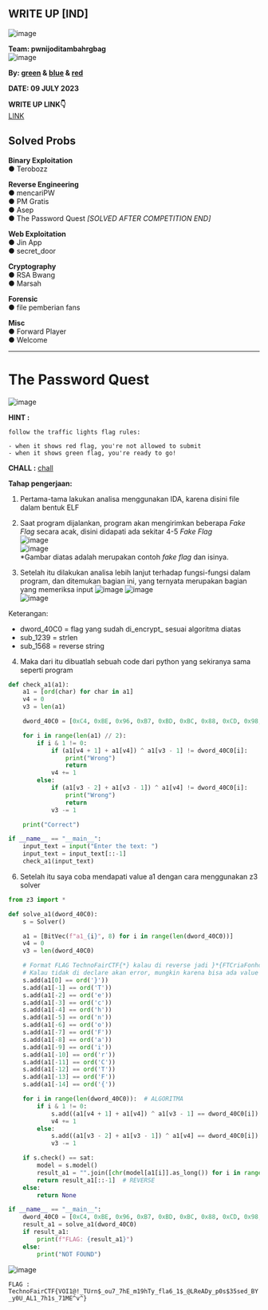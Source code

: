 ## WRITE UP [IND]  

![image](https://github.com/PlasmaRing/CTF-WRITE-UP/assets/92077284/cfa6d2fb-de39-4d76-8cc7-fd9a3299a3df)



**Team: pwnijoditambahrgbag**  
![image](https://github.com/PlasmaRing/CTF-WRITE-UP/assets/92077284/936bbda0-da18-4673-966e-91b797c96c08)


**By: [green](https://github.com/PlasmaRing) & [blue]() & [red]()**   

**DATE: 09 JULY 2023**  

**WRITE UP LINK👇**  
[LINK](https://github.com/PlasmaRing/CTF-WRITE-UP/blob/f63454c2183cb3a04055b5509ca0f82d4567b2f2/TechnoFair%2010%20CTF%202023/FILE/CTF_TECHNOFAIR10.0_PWNRGBDITAMBAHIJO.pdf)

## Solved Probs


**Binary Exploitation**  
● Terobozz  

**Reverse Engineering**  
● mencariPW  
● PM Gratis  
● Asep  
● The Password Quest *[SOLVED AFTER COMPETITION END]*  
  
**Web Exploitation**  
● Jin App  
● secret_door  

**Cryptography**  
● RSA Bwang  
● Marsah  

**Forensic**  
● file pemberian fans  

**Misc**  
● Forward Player  
● Welcome  

---
# The Password Quest  
![image](https://github.com/PlasmaRing/CTF-WRITE-UP/assets/92077284/582f7390-629d-4bf1-bce8-dca24fa83ee6)  

**HINT :**  
```
follow the traffic lights flag rules:

- when it shows red flag, you're not allowed to submit
- when it shows green flag, you're ready to go!
```

**CHALL :** [chall](https://github.com/PlasmaRing/CTF-WRITE-UP/blob/0e3b4ce4729c33224c25e01a3760b640dcb2daa5/TechnoFair%2010%20CTF%202023/FILE/chall)  

**Tahap pengerjaan:**  
1. Pertama-tama lakukan analisa menggunakan IDA, karena disini file dalam bentuk ELF  
2. Saat program dijalankan, program akan mengirimkan beberapa _Fake Flag_ secara acak, disini didapati ada sekitar 4-5 _Fake Flag_  
![image](https://github.com/PlasmaRing/CTF-WRITE-UP/assets/92077284/78644b83-03f2-4532-87e0-6872e1891e44)  
![image](https://github.com/PlasmaRing/CTF-WRITE-UP/assets/92077284/7fb522de-187f-4b46-bdcd-9d022b784088)  
*Gambar diatas adalah merupakan contoh _fake flag_ dan isinya.  

3. Setelah itu dilakukan analisa lebih lanjut terhadap fungsi-fungsi dalam program, dan ditemukan bagian ini, yang ternyata merupakan bagian yang memeriksa input
![image](https://github.com/PlasmaRing/CTF-WRITE-UP/assets/92077284/0f235ddc-54bd-446e-baf8-9732e6163851)
![image](https://github.com/PlasmaRing/CTF-WRITE-UP/assets/92077284/f696c1ae-4b8e-457c-8ce9-9e6fb18267bd)  
![image](https://github.com/PlasmaRing/CTF-WRITE-UP/assets/92077284/559796f0-1aaf-43e2-ab31-2bc95db3c6ad)  

Keterangan:  
* dword_40C0 = flag yang sudah di_encrypt_ sesuai algoritma diatas  
* sub_1239 = strlen  
* sub_1568 =  reverse string

4. Maka dari itu dibuatlah sebuah code dari python yang sekiranya sama seperti program  

```py
def check_a1(a1):
    a1 = [ord(char) for char in a1]
    v4 = 0
    v3 = len(a1)

    dword_40C0 = [0xC4, 0xBE, 0x96, 0xB7, 0xBD, 0xBC, 0x88, 0xCD, 0x98, 0xFD, 0xF8, 0x38, 0x96, 0x09, 0xFD, 0xFF, 0x84, 0xA0, 0xC6, 0xE7, 0xA6, 0xCD, 0xF2, 0xD9, 0xF6, 0xED, 0x8E, 0xC6, 0x94, 0x32, 0xD4, 0xC4, 0x3B, 0x91, 0x2E, 0xF4, 0x34, 0xA4, 0xB0, 0xF6, 0xCA, 0x8C, 0xF6, 0xED, 0x9E, 0xE9, 0xA2, 0xCF, 0xCD, 0xE7, 0xE7, 0x96, 0xAB, 0xB7, 0x97, 0xDD, 0x99, 0x5F, 0xA5, 0x08, 0xB2, 0xA0, 0xEC, 0xCB, 0x9D, 0xE5, 0xD4, 0x90, 0x93, 0xB5, 0xE7, 0x8C, 0x2E, 0xBC, 0xE0, 0xCE, 0xD9, 0xE3, 0x9F, 0xE7, 0x94, 0xD3, 0x85, 0xF9, 0x8D, 0xEF, 0xE9, 0x34, 0xA6, 0xA6, 0xCA, 0xCA]

    for i in range(len(a1) // 2): 
        if i & 1 != 0:
            if (a1[v4 + 1] + a1[v4]) ^ a1[v3 - 1] != dword_40C0[i]:
                print("Wrong")
                return
            v4 += 1
        else:
            if (a1[v3 - 2] + a1[v3 - 1]) ^ a1[v4] != dword_40C0[i]:
                print("Wrong")
                return
            v3 -= 1

    print("Correct")

if __name__ == "__main__":
    input_text = input("Enter the text: ")
    input_text = input_text[::-1]
    check_a1(input_text)
```

6.  Setelah itu saya coba mendapati value a1 dengan cara menggunakan z3 solver

```py
from z3 import *

def solve_a1(dword_40C0):
    s = Solver()

    a1 = [BitVec(f"a1_{i}", 8) for i in range(len(dword_40C0))]
    v4 = 0
    v3 = len(dword_40C0)

    # Format FLAG TechnoFairCTF{*} kalau di reverse jadi }*{FTCriaFonhceT
    # Kalau tidak di declare akan error, mungkin karena bisa ada value lain yang sesuai dengan kondisi
    s.add(a1[0] == ord('}'))
    s.add(a1[-1] == ord('T'))
    s.add(a1[-2] == ord('e'))
    s.add(a1[-3] == ord('c'))
    s.add(a1[-4] == ord('h'))
    s.add(a1[-5] == ord('n'))
    s.add(a1[-6] == ord('o'))
    s.add(a1[-7] == ord('F'))
    s.add(a1[-8] == ord('a'))
    s.add(a1[-9] == ord('i'))
    s.add(a1[-10] == ord('r'))
    s.add(a1[-11] == ord('C'))
    s.add(a1[-12] == ord('T'))
    s.add(a1[-13] == ord('F'))
    s.add(a1[-14] == ord('{'))

    for i in range(len(dword_40C0)):  # ALGORITMA
        if i & 1 != 0:
            s.add((a1[v4 + 1] + a1[v4]) ^ a1[v3 - 1] == dword_40C0[i])
            v4 += 1
        else:
            s.add((a1[v3 - 2] + a1[v3 - 1]) ^ a1[v4] == dword_40C0[i])
            v3 -= 1

    if s.check() == sat:
        model = s.model()
        result_a1 = "".join([chr(model[a1[i]].as_long()) for i in range(len(dword_40C0))])
        return result_a1[::-1]  # REVERSE
    else:
        return None

if __name__ == "__main__":
    dword_40C0 = [0xC4, 0xBE, 0x96, 0xB7, 0xBD, 0xBC, 0x88, 0xCD, 0x98, 0xFD, 0xF8, 0x38, 0x96, 0x09, 0xFD, 0xFF, 0x84, 0xA0, 0xC6, 0xE7, 0xA6, 0xCD, 0xF2, 0xD9, 0xF6, 0xED, 0x8E, 0xC6, 0x94, 0x32, 0xD4, 0xC4, 0x3B, 0x91, 0x2E, 0xF4, 0x34, 0xA4, 0xB0, 0xF6, 0xCA, 0x8C, 0xF6, 0xED, 0x9E, 0xE9, 0xA2, 0xCF, 0xCD, 0xE7, 0xE7, 0x96, 0xAB, 0xB7, 0x97, 0xDD, 0x99, 0x5F, 0xA5, 0x08, 0xB2, 0xA0, 0xEC, 0xCB, 0x9D, 0xE5, 0xD4, 0x90, 0x93, 0xB5, 0xE7, 0x8C, 0x2E, 0xBC, 0xE0, 0xCE, 0xD9, 0xE3, 0x9F, 0xE7, 0x94, 0xD3, 0x85, 0xF9, 0x8D, 0xEF, 0xE9, 0x34, 0xA6, 0xA6, 0xCA, 0xCA]
    result_a1 = solve_a1(dword_40C0)
    if result_a1:
        print(f"FLAG: {result_a1}")
    else:
        print("NOT FOUND")
```

![image](https://github.com/PlasmaRing/CTF-WRITE-UP/assets/92077284/e176b669-145a-4c5a-97f7-8fda70e05884)  

`FLAG : TechnoFairCTF{VOI1@!_TUrn$_ou7_7hE_m19hTy_fla6_1$_@LReADy_p0s$35sed_BY_y0U_AL1_7h1s_71ME^v^}`
